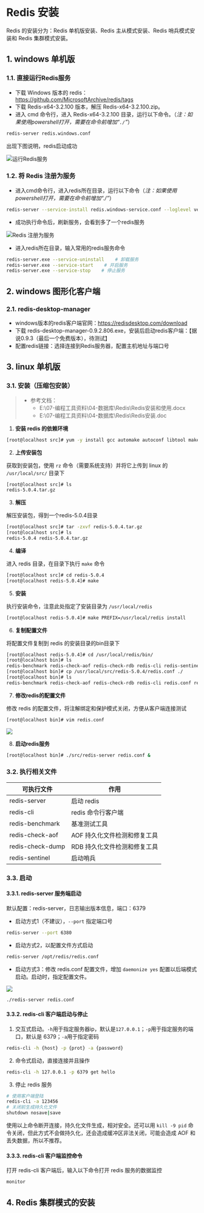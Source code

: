 # Redis 安装

Redis 的安装分为：Redis 单机版安装、Redis 主从模式安装、Redis 哨兵模式安装和 Redis 集群模式安装。

## 1. windows 单机版

### 1.1. 直接运行Redis服务

- 下载 Windows 版本的 redis：https://github.com/MicrosoftArchive/redis/tags
- 下载 Redis-x64-3.2.100 版本，解压 Redis-x64-3.2.100.zip。
- 进入 cmd 命令行，进入 Redis-x64-3.2.100 目录，运行以下命令。（*注：如果使用powershell打开，需要在命令前增加“`./`”*）

```bash
redis-server redis.windows.conf
```

出现下图说明，redis启动成功

![运行Redis服务](images/20190820180950209_12143.png)

### 1.2. 将 Redis 注册为服务

- 进入cmd命令行，进入redis所在目录，运行以下命令（*注：如果使用powershell打开，需要在命令前增加“./”*）

```bash
redis-server --service-install redis.windows-service.conf --loglevel verbose
```

- 成功执行命令后，刷新服务，会看到多了一个redis服务

![Redis 注册为服务](images/20190820182847422_20192.png)

- 进入redis所在目录，输入常用的redis服务命令

```bash
redis-server.exe --service-uninstall    # 卸载服务
redis-server.exe --service-start    # 开启服务
redis-server.exe --service-stop    # 停止服务
```

## 2. windows 图形化客户端

### 2.1. redis-desktop-manager

- windows版本的redis客户端官网：https://redisdesktop.com/download
- 下载 redis-desktop-manager-0.9.2.806.exe，安装后启动redis客户端：【据说0.9.3（最后一个免费版本），待测试】
- 配置redis链接：选择连接到Redis服务器，配置主机地址与端口号

## 3. linux 单机版

### 3.1. 安装（压缩包安装）

> - 参考文档：
>   - E:\07-编程工具资料\04-数据库\Redis\Redis安装和使用.docx
>   - E:\07-编程工具资料\04-数据库\Redis\Redis安装.doc

1. **安装 redis 的依赖环境**

```bash
[root@localhost src]# yum -y install gcc automake autoconf libtool make
```

2. **上传安装包**

获取到安装包，使用 `rz` 命令（需要系统支持）并将它上传到 linux 的 `/usr/local/src/` 目录下

```bash
[root@localhost src]# ls
redis-5.0.4.tar.gz
```

3. **解压**

解压安装包，得到一个redis-5.0.4目录

```bash
[root@localhost src]# tar -zxvf redis-5.0.4.tar.gz
[root@localhost src]# ls
redis-5.0.4 redis-5.0.4.tar.gz
```

4. **编译**

进入 redis 目录，在目录下执行 `make` 命令

```bash
[root@localhost src]# cd redis-5.0.4
[root@localhost redis-5.0.4]# make
```

5. **安装**

执行安装命令，注意此处指定了安装目录为 `/usr/local/redis`

```bash
[root@localhost redis-5.0.4]# make PREFIX=/usr/local/redis install
```

6. **复制配置文件**

将配置文件复制到 redis 的安装目录的bin目录下

```bash
[root@localhost redis-5.0.4]# cd /usr/local/redis/bin/
[root@localhost bin]# ls
redis-benchmark redis-check-aof redis-check-rdb redis-cli redis-sentinelredis-server
[root@localhost bin]# cp /usr/local/src/redis-5.0.4/redis.conf ./
[root@localhost bin]# ls
redis-benchmark redis-check-aof redis-check-rdb redis-cli redis.conf redis-sentinel redis-server
```

7. **修改redis的配置文件**

修改 redis 的配置文件，将注解绑定和保护模式关闭，方便从客户端连接测试

```bash
[root@localhost bin]# vim redis.conf
```

![](images/213420718231681.png)

8. **启动redis服务**

```bash
[root@localhost bin]# ./src/redis-server redis.conf &
```

### 3.2. 执行相关文件

|     可执行文件     |           作用           |
| ---------------- | ----------------------- |
| redis-server     | 启动 redis               |
| redis-cli        | redis 命令行客户端         |
| redis-benchmark  | 基准测试工具               |
| redis-check-aof  | AOF 持久化文件检测和修复工具 |
| redis-check-dump | RDB 持久化文件检测和修复工具 |
| redis-sentinel   | 启动哨兵                  |

### 3.3. 启动

#### 3.3.1. redis-server 服务端启动

默认配置：redis-server，日志输出版本信息，端口：6379

- 启动方式1（不建议），`--port` 指定端口号

```bash
redis-server --port 6380
```

- 启动方式2，以配置文件方式启动

```bash
redis-server /opt/redis/redis.conf
```

- 启动方式3：修改 redis.conf 配置文件，增加 `daemonize yes` 配置以后端模式启动。启动时，指定配置文件。

![](images/20191110233242803_14088.jpg)

```bash
./redis-server redis.conf
```

#### 3.3.2. redis-cli 客户端启动与停止

1. 交互式启动。`-h`用于指定服务器ip，默认是`127.0.0.1`；`-p`用于指定服务的端口，默认是 6379；`-a`用于指定密码

```bash
redis-cli -h {host} -p {prot} -a {password}
```

2. 命令式启动，直接连接并且操作

```bash
redis-cli -h 127.0.0.1 -p 6379 get hello
```

3. 停止 redis 服务

```bash
# 使用客户端登陆
redis-cli -a 123456
# 关闭前生成持久化文件
shutdown nosave|save
```

使用以上命令断开连接，持久化文件生成，相对安全。还可以用 `kill -9 pid` 命令关闭，但此方式不会做持久化，还会造成缓冲区非法关闭，可能会造成 AOF 和丢失数据，所以不推荐。

#### 3.3.3. redis-cli 客户端监控命令

打开 redis-cli 客户端后，输入以下命令打开 redis 服务的数据监控

```bash
monitor
```

## 4. Redis 集群模式的安装

